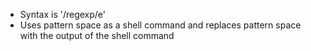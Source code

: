 - Syntax is '/regexp/e' 
- Uses pattern space as a shell command and replaces pattern space with the output of the shell command